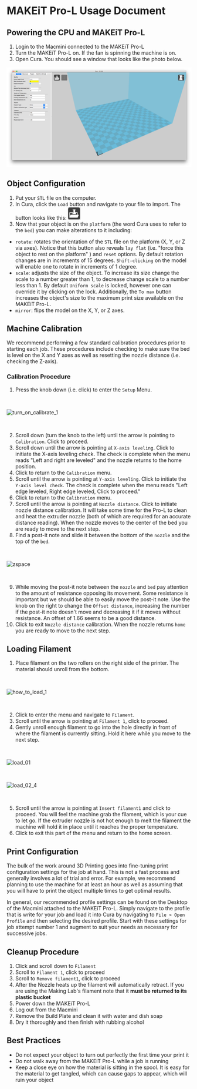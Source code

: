# MAKEiT Pro-L Usage Document

## Powering the CPU and MAKEiT Pro-L

1. Login to the Macmini connected to the MAKEiT Pro-L
2. Turn the MAKEiT Pro-L on. If the fan is spinning the machine is on.
3. Open Cura. You should see a window that looks like the photo below.

![](/screenshots/cura_ui.png)


## Object Configuration

1. Put your `STL` file on the computer.
2. In Cura, click the `Load` button and navigate to your file to import. The button looks like this: ![](/screenshots/load_file.png)
3. Now that your object is on the `platform` (the word Cura uses to refer to the `bed`) you can make alterations to it including:
 * `rotate`: rotates the orientation of the `STL` file on the platform (X, Y, or Z via axes). Notice that this button also reveals `lay flat` (i.e. "force this object to rest on the platform" ) and `reset` options. By default rotation changes are in increments of 15 degrees. `Shift-clicking` on the model will enable one to rotate in increments of 1 degree.
 * `scale`: adjusts the size of the object. To increase its size change the scale to a number greater than 1, to decrease change scale to a number less than 1. By default `Uniform scale` is locked, however one can override it by clicking on the lock. Additionally, the `To max` button increases the object's size to the maximum print size available on the MAKEiT Pro-L.
 * `mirror`: flips the model on the X, Y, or Z axes.


## Machine Calibration

We recommend performing a few standard calibration procedures prior to starting each job. These procedures include checking to make sure the bed is level on the X and Y axes as well as resetting the nozzle distance (i.e. checking the Z-axis).

### Calibration Procedure

1. Press the knob down (i.e. click) to enter the `Setup` Menu.

</br>

![turn_on_calibrate_1](https://user-images.githubusercontent.com/30060990/35246684-6b911452-ff7c-11e7-92ce-c0e290685d78.gif)

</br>

2. Scroll down (turn the knob to the left) until the arrow is pointing to `Calibration`. Click to proceed.
3. Scroll down until the arrow is pointing at `X-axis leveling`. Click to initiate the X-axis leveling check. The check is complete when the menu reads "Left and right are leveled" and the nozzle returns to the home position.
4. Click to return to the `Calibration` menu.
5. Scroll until the arrow is pointing at `Y-axis leveling`. Click to initiate the `Y-axis level check`. The check is complete when the menu reads "Left edge leveled, Right edge leveled, Click to proceed."
6. Click to return to the `Calibration` menu.
7. Scroll until the arrow is pointing at `Nozzle distance`. Click to initiate nozzle distance calibration. It will take some time for the Pro-L to clean and heat the extruder nozzle (both of which are required for an accurate distance reading). When the nozzle moves to the center of the bed you are ready to move to the next step.
8. Find a post-it note and slide it between the bottom of the `nozzle` and the top of the `bed`.

</br>


![zspace](https://user-images.githubusercontent.com/30060990/35254981-909af694-ffa1-11e7-9840-110af3b3c87b.gif)

</br>

9. While moving the post-it note between the `nozzle` and `bed` pay attention to the amount of resistance opposing its movement. Some resistance is important but we should be able to easily move the post-it note. Use the knob on the right to change the `Offset distance`, increasing the number if the post-it note doesn't move and decreasing it if it moves without resistance. An offset of 1.66 seems to be a good distance.
10. Click to exit `Nozzle distance` calibration. When the nozzle returns `home` you are ready to move to the next step.


## Loading Filament

1. Place filament on the two rollers on the right side of the printer. The material should unroll from the bottom.

</br>

![how_to_load_1](https://user-images.githubusercontent.com/30060990/35246729-93f79420-ff7c-11e7-9a75-2d0202338506.gif)

</br>

2. Click to enter the menu and navigate to `Filament`.
3. Scroll until the arrow is pointing at `Filament 1`, click to proceed.
4. Gently unroll enough filament to go into the hole directly in front of where the filament is currently sitting. Hold it here while you move to the next step.

</br>

![load_01](https://user-images.githubusercontent.com/30060990/35246761-adcc20a0-ff7c-11e7-9b3e-0d93fb5543c8.gif)

</br>

![load_02_4](https://user-images.githubusercontent.com/30060990/35247231-7cdd3b30-ff7e-11e7-9cf6-f9f1fb880ad4.gif)

</br>

5. Scroll until the arrow is pointing at `Insert filament1` and click to proceed. You will feel the machine grab the filament, which is your cue to let go. If the extruder nozzle is not hot enough to melt the filament the machine will hold it in place until it reaches the proper temperature.
6. Click to exit this part of the menu and return to the home screen.


## Print Configuration

The bulk of the work around 3D Printing goes into fine-tuning print configuration settings for the job at hand. This is not a fast process and generally involves a lot of trial and error. For example, we recommend planning to use the machine for at least an hour as well as assuming that you will have to print the object multiple times to get optimal results.

In general, our recommended profile settings can be found on the Desktop of the Macmini attached to the MAKEiT Pro-L. Simply navigate to the profile that is write for your job and load it into Cura by navigating to `File > Open Profile` and then selecting the desired profile. Start with these settings for job attempt number 1 and augment to suit your needs as necessary for successive jobs.


## Cleanup Procedure

1. Click and scroll down to `Filament`
2. Scroll to `Filament 1`, click to proceed
3. Scroll to `Remove filament1`, click to proceed
4. After the Nozzle heats up the filament will automatically retract. If you are using the Making Lab's filament note that it **must be returned to its plastic bucket**
5. Power down the MAKEiT Pro-L
6. Log out from the Macmini
7. Remove the Build Plate and clean it with water and dish soap
8. Dry it thoroughly and then finish with rubbing alcohol


## Best Practices

* Do not expect your object to turn out perfectly the first time your print it
* Do not walk away from the MAKEiT Pro-L while a job is running
* Keep a close eye on how the material is sitting in the spool. It is easy for the material to get tangled, which can cause gaps to appear, which will ruin your object

